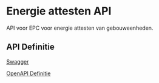 # Energie attesten API

API voor EPC voor energie attesten van gebouweenheden.

## API Definitie

[Swagger](https://ovo000090.github.io/VEKA_REST_API/?urls.primaryName=V1+-+Energie+attesten+API+-+TEST)

[OpenAPI Definitie](../energie-attesten/energie-attesten-api-test-v1.yaml)